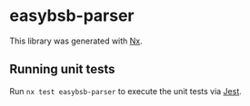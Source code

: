 # easybsb-parser

This library was generated with [Nx](https://nx.dev).

## Running unit tests

Run `nx test easybsb-parser` to execute the unit tests via [Jest](https://jestjs.io).
